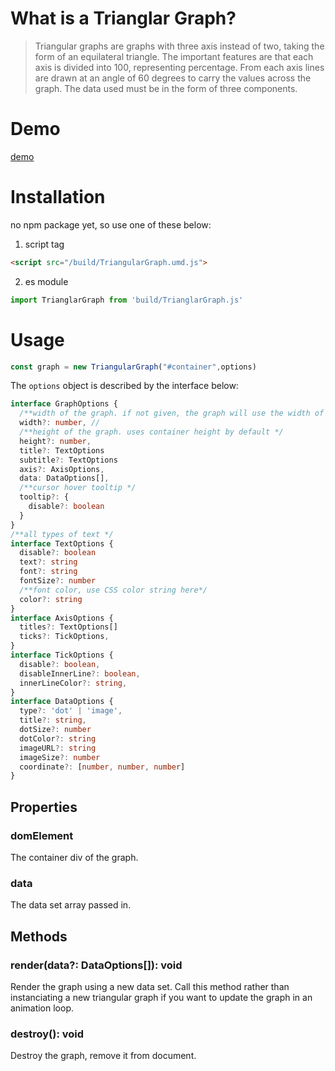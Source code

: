 # What is a Trianglar Graph?
> Triangular graphs are graphs with three axis instead of two, taking the form of an equilateral triangle. The important features are that each axis is divided into 100, representing percentage. From each axis lines are drawn at an angle of 60 degrees to carry the values across the graph. The data used must be in the form of three components. 

# Demo
[demo](https://insopitus.github.io/TriangularGraph/)

# Installation
no npm package yet, so use one of these below:
1. script tag
```html
<script src="/build/TriangularGraph.umd.js">
```
2. es module
```js
import TrianglarGraph from 'build/TrianglarGraph.js'
```

# Usage

```js
const graph = new TriangularGraph("#container",options)
```

The `options` object is described by the interface below:
```typescript
interface GraphOptions {
  /**width of the graph. if not given, the graph will use the width of the container div. */
  width?: number, //
  /**height of the graph. uses container height by default */
  height?: number,
  title?: TextOptions
  subtitle?: TextOptions
  axis?: AxisOptions,
  data: DataOptions[],
  /**cursor hover tooltip */
  tooltip?: {
    disable?: boolean
  }
}
/**all types of text */
interface TextOptions {
  disable?: boolean
  text?: string
  font?: string
  fontSize?: number
  /**font color, use CSS color string here*/
  color?: string
}
interface AxisOptions {
  titles?: TextOptions[]
  ticks?: TickOptions,
}
interface TickOptions {
  disable?: boolean,
  disableInnerLine?: boolean,
  innerLineColor?: string,
}
interface DataOptions {
  type?: 'dot' | 'image', 
  title?: string,
  dotSize?: number
  dotColor?: string
  imageURL?: string
  imageSize?: number
  coordinate?: [number, number, number]
}

```

## Properties

### domElement

The container div of the graph.

### data

The data set array passed in.

## Methods

### render(data?: DataOptions[]): void

Render the graph using a new data set. Call this method rather than instanciating a new triangular graph if you want to update the graph in an animation loop.

### destroy(): void

Destroy the graph, remove it from document.
